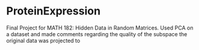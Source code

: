 # ProteinExpression
Final Project for MATH 182: Hidden Data in Random Matrices. Used PCA on a dataset and made comments regarding the quality of the subspace the original data was projected to
